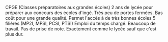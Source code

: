 CPGE (Classes préparatoires aux grandes écoles)
2 ans de lycée pour préparer aux concours des écoles d'ingé.
Très peu de portes fermées.
Bas coût pour une grande qualité.
Permet l'accès à de très bonnes écoles
5 filières (MP2I, MPSI, PCSI, PTSI)
Emploi du temps chargé. Beaucoup de travail.
Pas de prise de note.
Exactement comme le lycée sauf que c'est plus dur.